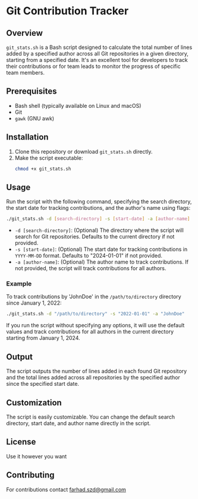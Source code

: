 # Git Contribution Tracker

## Overview
`git_stats.sh` is a Bash script designed to calculate the total number of lines added by a specified author across all Git repositories in a given directory, starting from a specified date. It's an excellent tool for developers to track their contributions or for team leads to monitor the progress of specific team members.

## Prerequisites
- Bash shell (typically available on Linux and macOS)
- Git
- `gawk` (GNU awk)

## Installation
1. Clone this repository or download `git_stats.sh` directly.
2. Make the script executable:
   ```bash
   chmod +x git_stats.sh
   ```

## Usage
Run the script with the following command, specifying the search directory, the start date for tracking contributions, and the author's name using flags:

```bash
./git_stats.sh -d [search-directory] -s [start-date] -a [author-name]
```

- `-d [search-directory]`: (Optional) The directory where the script will search for Git repositories. Defaults to the current directory if not provided.
- `-s [start-date]`: (Optional) The start date for tracking contributions in `YYYY-MM-DD` format. Defaults to "2024-01-01" if not provided.
- `-a [author-name]`: (Optional) The author name to track contributions. If not provided, the script will track contributions for all authors.

### Example
To track contributions by 'JohnDoe' in the `/path/to/directory` directory since January 1, 2022:

```bash
./git_stats.sh -d "/path/to/directory" -s "2022-01-01" -a "JohnDoe"
```

If you run the script without specifying any options, it will use the default values and track contributions for all authors in the current directory starting from January 1, 2024.

## Output
The script outputs the number of lines added in each found Git repository and the total lines added across all repositories by the specified author since the specified start date.

## Customization
The script is easily customizable. You can change the default search directory, start date, and author name directly in the script.

## License
Use it however you want

## Contributing
For contributions contact farhad.szd@gmail.com



